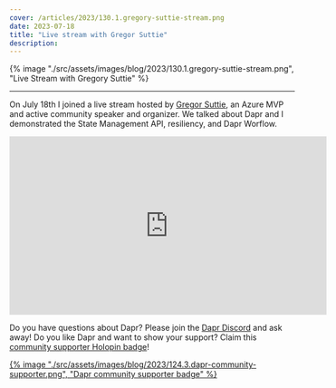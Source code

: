 ```yaml
---
cover: /articles/2023/130.1.gregory-suttie-stream.png
date: 2023-07-18
title: "Live stream with Gregor Suttie"
description:
---
```


{% image "./src/assets/images/blog/2023/130.1.gregory-suttie-stream.png", "Live Stream with Gregory Suttie" %}

---

On July 18th I joined a live stream hosted by [Gregor Suttie](https://www.youtube.com/@GregorSuttie), an Azure MVP and active community speaker and organizer. We talked about Dapr and I demonstrated the State Management API, resiliency, and Dapr Worflow.

<iframe width="560" height="315" src="https://www.youtube.com/embed/82qRiLAihXU" title="YouTube video player" frameborder="0" allow="accelerometer; autoplay; clipboard-write; encrypted-media; gyroscope; picture-in-picture" allowfullscreen></iframe>

Do you have questions about Dapr? Please join the [Dapr Discord](https://bit.ly/dapr-discord) and ask away! Do you like Dapr and want to show your support? Claim this [community supporter Holopin badge](https://bit.ly/dapr-supporter)!

<a href="https://bit.ly/dapr-supporter">{% image "./src/assets/images/blog/2023/124.3.dapr-community-supporter.png", "Dapr community supporter badge" %}</a>